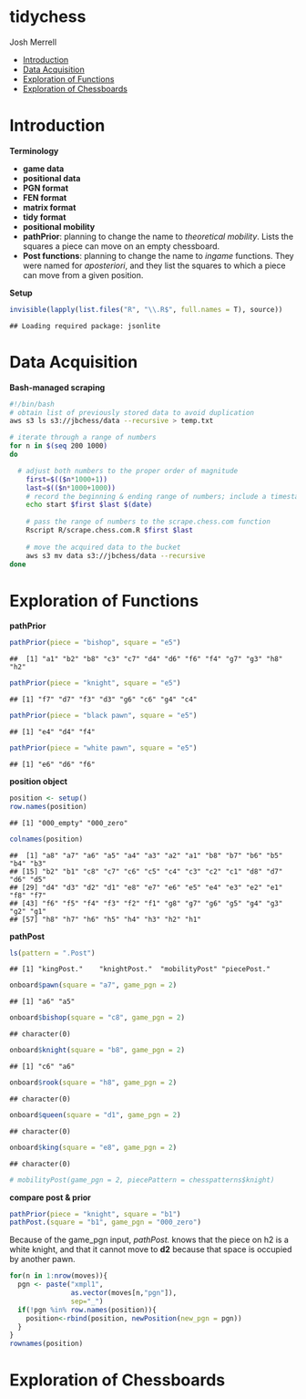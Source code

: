 tidychess
================
Josh Merrell

-   [Introduction](#introduction)
-   [Data Acquisition](#data-acquisition)
-   [Exploration of Functions](#exploration-of-functions)
-   [Exploration of Chessboards](#exploration-of-chessboards)

Introduction
============

**Terminology**

-   **game data**
-   **positional data**
-   **PGN format**
-   **FEN format**
-   **matrix format**
-   **tidy format**
-   **positional mobility**
-   **pathPrior**: planning to change the name to *theoretical mobility*. Lists the squares a piece can move on an empty chessboard.
-   **Post functions**: planning to change the name to *ingame* functions. They were named for *aposteriori*, and they list the squares to which a piece can move from a given position.

**Setup**

``` r
invisible(lapply(list.files("R", "\\.R$", full.names = T), source))
```

    ## Loading required package: jsonlite

Data Acquisition
================

**Bash-managed scraping**

``` bash
#!/bin/bash
# obtain list of previously stored data to avoid duplication
aws s3 ls s3://jbchess/data --recursive > temp.txt

# iterate through a range of numbers
for n in $(seq 200 1000)
do

  # adjust both numbers to the proper order of magnitude
    first=$(($n*1000+1))
    last=$(($n*1000+1000))
    # record the beginning & ending range of numbers; include a timestamp
    echo start $first $last $(date)
    
    # pass the range of numbers to the scrape.chess.com function
    Rscript R/scrape.chess.com.R $first $last
    
    # move the acquired data to the bucket
    aws s3 mv data s3://jbchess/data --recursive
done
```

Exploration of Functions
========================

**pathPrior**

``` r
pathPrior(piece = "bishop", square = "e5")
```

    ##  [1] "a1" "b2" "b8" "c3" "c7" "d4" "d6" "f6" "f4" "g7" "g3" "h8" "h2"

``` r
pathPrior(piece = "knight", square = "e5")
```

    ## [1] "f7" "d7" "f3" "d3" "g6" "c6" "g4" "c4"

``` r
pathPrior(piece = "black pawn", square = "e5")
```

    ## [1] "e4" "d4" "f4"

``` r
pathPrior(piece = "white pawn", square = "e5")
```

    ## [1] "e6" "d6" "f6"

**position object**

``` r
position <- setup()
row.names(position)
```

    ## [1] "000_empty" "000_zero"

``` r
colnames(position)
```

    ##  [1] "a8" "a7" "a6" "a5" "a4" "a3" "a2" "a1" "b8" "b7" "b6" "b5" "b4" "b3"
    ## [15] "b2" "b1" "c8" "c7" "c6" "c5" "c4" "c3" "c2" "c1" "d8" "d7" "d6" "d5"
    ## [29] "d4" "d3" "d2" "d1" "e8" "e7" "e6" "e5" "e4" "e3" "e2" "e1" "f8" "f7"
    ## [43] "f6" "f5" "f4" "f3" "f2" "f1" "g8" "g7" "g6" "g5" "g4" "g3" "g2" "g1"
    ## [57] "h8" "h7" "h6" "h5" "h4" "h3" "h2" "h1"

**pathPost**

``` r
ls(pattern = ".Post")
```

    ## [1] "kingPost."    "knightPost."  "mobilityPost" "piecePost."

``` r
onboard$pawn(square = "a7", game_pgn = 2)
```

    ## [1] "a6" "a5"

``` r
onboard$bishop(square = "c8", game_pgn = 2)
```

    ## character(0)

``` r
onboard$knight(square = "b8", game_pgn = 2)
```

    ## [1] "c6" "a6"

``` r
onboard$rook(square = "h8", game_pgn = 2)
```

    ## character(0)

``` r
onboard$queen(square = "d1", game_pgn = 2)
```

    ## character(0)

``` r
onboard$king(square = "e8", game_pgn = 2)
```

    ## character(0)

``` r
# mobilityPost(game_pgn = 2, piecePattern = chesspatterns$knight)
```

**compare post & prior**

``` r
pathPrior(piece = "knight", square = "b1")
pathPost.(square = "b1", game_pgn = "000_zero")
```

Because of the game\_pgn input, *pathPost.* knows that the piece on h2 is a white knight, and that it cannot move to **d2** because that space is occupied by another pawn.

``` r
for(n in 1:nrow(moves)){
  pgn <- paste("xmpl1",
               as.vector(moves[n,"pgn"]),
               sep="_")
  if(!pgn %in% row.names(position)){
    position<-rbind(position, newPosition(new_pgn = pgn))
  }
}
rownames(position)
```

Exploration of Chessboards
==========================
